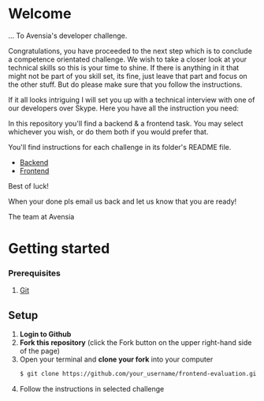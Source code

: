 # Welcome
... To Avensia's developer challenge. 

Congratulations, you have proceeded to the next step which is to conclude a competence orientated challenge. We wish to take a closer look at your technical skills so this is your time to shine. If there is anything in it that might not be part of you skill set, its fine, just leave that part and focus on the other stuff. But do please make sure that you follow the instructions.

If it all looks intriguing I will set you up with a technical interview with one of our developers over Skype. 
Here you have all the instruction you need:

In this repository you'll find a backend & a frontend task. You may select whichever you wish, or do them both if you would prefer that.

You'll find instructions for each challenge in its folder's README file.

 - [Backend](/backend)
 - [Frontend](/frontend)
 
 Best of luck!
 
 When your done pls email us back and let us know that you are ready!
 
 The team at Avensia


# Getting started

### Prerequisites
1.  [Git](https://git-scm.com/downloads)

## Setup
1.  **Login to Github**
1.  **Fork this repository** (click the Fork button on the upper right-hand side of the page)
1.  Open your terminal and **clone your fork** into your computer
    ```bash
    $ git clone https://github.com/your_username/frontend-evaluation.git
    ```
1. Follow the instructions in selected challenge
